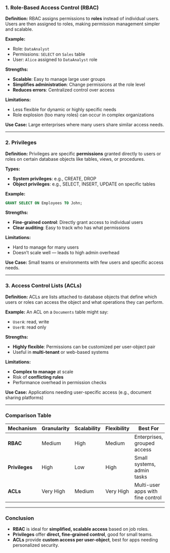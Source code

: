 ### **1. Role-Based Access Control (RBAC)**

**Definition:**
RBAC assigns permissions to **roles** instead of individual users. Users are then assigned to roles, making permission management simpler and scalable.

**Example:**

* Role: `DataAnalyst`
* Permissions: `SELECT` on `Sales` table
* User: `Alice` assigned to `DataAnalyst` role

**Strengths:**

* **Scalable**: Easy to manage large user groups
* **Simplifies administration**: Change permissions at the role level
* **Reduces errors**: Centralized control over access

**Limitations:**

* Less flexible for dynamic or highly specific needs
* Role explosion (too many roles) can occur in complex organizations

**Use Case:**
Large enterprises where many users share similar access needs.

---

### **2. Privileges**

**Definition:**
Privileges are specific **permissions** granted directly to users or roles on certain database objects like tables, views, or procedures.

**Types:**

* **System privileges**: e.g., CREATE, DROP
* **Object privileges**: e.g., SELECT, INSERT, UPDATE on specific tables

**Example:**

```sql
GRANT SELECT ON Employees TO John;
```

**Strengths:**

* **Fine-grained control**: Directly grant access to individual users
* **Clear auditing**: Easy to track who has what permissions

**Limitations:**

* Hard to manage for many users
* Doesn’t scale well — leads to high admin overhead

**Use Case:**
Small teams or environments with few users and specific access needs.

---

### **3. Access Control Lists (ACLs)**

**Definition:**
ACLs are lists attached to database objects that define which users or roles can access the object and what operations they can perform.

**Example:**
An ACL on a `Documents` table might say:

* `UserA`: read, write
* `UserB`: read only

**Strengths:**

* **Highly flexible**: Permissions can be customized per user-object pair
* Useful in **multi-tenant** or web-based systems

**Limitations:**

* **Complex to manage** at scale
* Risk of **conflicting rules**
* Performance overhead in permission checks

**Use Case:**
Applications needing user-specific access (e.g., document sharing platforms)

---

### **Comparison Table**

| Mechanism      | Granularity | Scalability | Flexibility | Best For                          |
| -------------- | ----------- | ----------- | ----------- | --------------------------------- |
| **RBAC**       | Medium      | High        | Medium      | Enterprises, grouped access       |
| **Privileges** | High        | Low         | High        | Small systems, admin tasks        |
| **ACLs**       | Very High   | Medium      | Very High   | Multi-user apps with fine control |

---

### **Conclusion**

* **RBAC** is ideal for **simplified, scalable access** based on job roles.
* **Privileges** offer **direct, fine-grained control**, good for small teams.
* **ACLs** provide **custom access per user-object**, best for apps needing personalized security.

